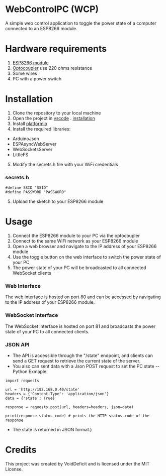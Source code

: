# WebControlPC (WCP)
A simple web control application to toggle the power state of a computer connected to an ESP8266 module.

# Hardware requirements
1. [ESP8266 module](https://www.amazon.com/s?k=esp8266)
2. [Optocoupler](https://www.amazon.com/s?k=Optokoppler+PC817)
 use 220 ohms resistance
3. Some wires
4. PC with a power switch

# Installation
1. Clone the repository to your local machine
2. Open the project in [vscode](https://code.visualstudio.com/download) 
. [installation](https://www.youtube.com/watch?v=ft89u3hcb3c)
3. Install [platformio](https://www.youtube.com/watch?v=sm6QxJkWcSc)
4. Install the required libraries:
* ArduinoJson
* ESPAsyncWebServer
* WebSocketsServer
* LittleFS
5. Modify the secrets.h file with your WiFi credentials
### secrets.h
```
#define SSID "SSID"
#define PASSWORD "PASSWORD"
```
5. Upload the sketch to your ESP8266 module

# Usage
1. Connect the ESP8266 module to your PC via the optocoupler
2. Connect to the same WiFi network as your ESP8266 module
3. Open a web browser and navigate to the IP address of your ESP8266 module
4. Use the toggle button on the web interface to switch the power state of your PC
5. The power state of your PC will be broadcasted to all connected WebSocket clients
### Web Interface
The web interface is hosted on port 80 and can be accessed by navigating to the IP address of your ESP8266 module.

### WebSocket Interface
The WebSocket interface is hosted on port 81 and broadcasts the power state of your PC to all connected clients.

### JSON API
* The API is accessible through the "/state" endpoint, and clients can send a GET request to retrieve the current state of the server.
* You also can sent data with a Json POST request to set the PC state
-- Python Exmaple:
```
import requests

url = 'http://192.168.0.40/state'
headers = {'Content-Type': 'application/json'}
data = {'state': True}

response = requests.post(url, headers=headers, json=data)

print(response.status_code) # prints the HTTP status code of the response

```
* The state is returned in JSON format.)

# Credits
This project was created by VoidDeficit and is licensed under the MIT License.
